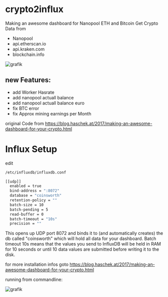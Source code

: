 # crypto2influx
 Making an awesome dashboard for Nanopool ETH and Bitcoin
 Get Crypto Data from 
 - Nanopool
 - api.etherscan.io
 - api.kraken.com
 - blockchain.info

![grafik](https://user-images.githubusercontent.com/12233951/138335053-493eb246-1f91-4ec8-99ce-4b3ed1c9936a.png)



## new Features:
  - add Worker Hasrate
  - add nanopool actuall balance
  - add nanopool actuall balance euro
  - fix BTC error
  - fix Approx mining earnings per Month
 
 
original Code from 
https://blog.haschek.at/2017/making-an-awesome-dashboard-for-your-crypto.html


 # Influx Setup
 
 edit 
 
 ```bash
/etc/influxdb/influxdb.conf
 ```
 
```bash
[[udp]]
  enabled = true
  bind-address = ":8072"
  database = "coinsworth"
  retention-policy = ""
  batch-size = 10
  batch-pending = 5
  read-buffer = 0
  batch-timeout = "10s"
  precision = ""
 ```


 This opens up UDP port 8072 and binds it to (and automatically creates) the db called "coinsworth" which will hold all data for your dashboard. Batch timeout 10s means that the values you send to InfluxDB will be held in RAM for 10 seconds or until 10 data values are submitted before writing it to the disk.

 for more installation infos goto https://blog.haschek.at/2017/making-an-awesome-dashboard-for-your-crypto.html 
 
 running from commandline:

 ![grafik](https://user-images.githubusercontent.com/12233951/138332088-0baea99c-f47d-406a-b1f1-884cb76ea2ea.png)
